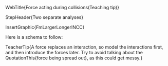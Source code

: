 WebTitle{Force acting during collisions(Teaching tip)}

StepHeader{Two separate analyses}

InsertGraphic{FmLargerLongerINCC}

Here is a schema to follow:

TeacherTip{A force replaces an interaction, so model the interactions first, and then introduce the forces later. Try to avoid talking about the QuotationThis{force being spread out}, as this could get messy.}

